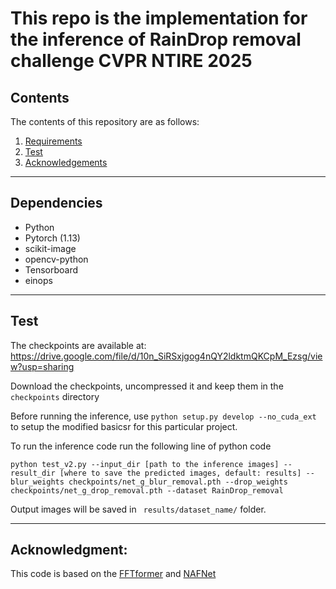# This repo is the implementation for the inference of RainDrop removal challenge CVPR NTIRE 2025


## Contents

The contents of this repository are as follows:

1. [Requirements](#Dependencies)
2. [Test](#Test)
3. [Acknowledgements](#Acknowledgements)

---

## Dependencies

- Python
- Pytorch (1.13)
- scikit-image
- opencv-python
- Tensorboard
- einops

---

## Test

The checkpoints are available at: https://drive.google.com/file/d/10n_SiRSxjgog4nQY2ldktmQKCpM_Ezsg/view?usp=sharing

Download the checkpoints, uncompressed it and keep them in the `checkpoints` directory

Before running the inference, use `python setup.py develop --no_cuda_ext` to setup the modified basicsr for this particular project.

To run the inference code run the following line of python code

```python test_v2.py --input_dir [path to the inference images] --result_dir [where to save the predicted images, default: results] --blur_weights checkpoints/net_g_blur_removal.pth --drop_weights checkpoints/net_g_drop_removal.pth --dataset RainDrop_removal```

Output images will be saved in ``` results/dataset_name/``` folder.

---

## Acknowledgment: 
This code is based on the [FFTformer](https://github.com/kkkls/FFTformer) and [NAFNet](https://github.com/megvii-research/NAFNet)

